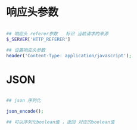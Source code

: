 # 响应头参数



``` php

## 响应头 referer参数   标识 当前请求的来源
$_SERVER['HTTP_REFERER']

## 设置响应头参数
header('Content-Type: application/javascript');

```



# JSON

 ```php

## json 序列化

json_encode();

## 可以序列化boolean值 ，返回 对应的boolean值

 ```

